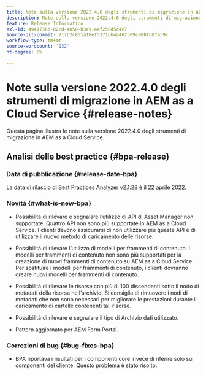 ```yaml
---
title: Note sulla versione 2022.4.0 degli strumenti di migrazione in AEM as a Cloud Service
description: Note sulla versione 2022.4.0 degli strumenti di migrazione in AEM as a Cloud Service
feature: Release Information
exl-id: 4941736b-82cd-4050-b3e9-aef250d5c4c7
source-git-commit: 717b2c851a18ef5171d64a462509ce08fb87a59c
workflow-type: tm+mt
source-wordcount: '232'
ht-degree: 5%

---
```


# Note sulla versione 2022.4.0 degli strumenti di migrazione in AEM as a Cloud Service {#release-notes}

Questa pagina illustra le note sulla versione 2022.4.0 degli strumenti di migrazione in AEM as a Cloud Service.

## Analisi delle best practice {#bpa-release}

### Data di pubblicazione {#release-date-bpa}

La data di rilascio di Best Practices Analyzer v2.1.28 è il 22 aprile 2022.

### Novità {#what-is-new-bpa}

* Possibilità di rilevare e segnalare l’utilizzo di API di Asset Manager non supportate. Quattro API non sono più supportate in AEM as a Cloud Service. I clienti devono assicurarsi di non utilizzare più queste API e di utilizzare il nuovo metodo di caricamento delle risorse.

* Possibilità di rilevare l’utilizzo di modelli per frammenti di contenuto. I modelli per frammenti di contenuto non sono più supportati per la creazione di nuovi frammenti di contenuto su AEM as a Cloud Service. Per sostituire i modelli per frammenti di contenuto, i clienti dovranno creare nuovi modelli per frammenti di contenuto.

* Possibilità di rilevare le risorse con più di 100 discendenti sotto il nodo di metadati della risorsa nell’archivio. Si consiglia di rimuovere i nodi di metadati che non sono necessari per migliorare le prestazioni durante il caricamento di cartelle contenenti tali risorse.

* Possibilità di rilevare e segnalare il tipo di Archivio dati utilizzato.

* Pattern aggiornato per AEM Form Portal.

### Correzioni di bug {#bug-fixes-bpa}

* BPA riportava i risultati per i componenti core invece di riferire solo sui componenti del cliente. Questo problema è stato risolto.
